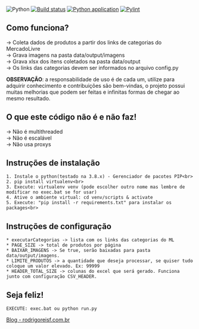 ![Python](https://img.shields.io/badge/python-3670A0?style=for-the-badge&logo=python&logoColor=ffdd54)
[![Build status](https://ci.appveyor.com/api/projects/status/2yw8sjkjqn0c45q4?svg=true)](https://ci.appveyor.com/project/rodrigorf/crawler-mercadolivre)
[![Python application](https://github.com/rodrigorf/crawler-mercadolivre/actions/workflows/python-app.yml/badge.svg)](https://github.com/rodrigorf/crawler-mercadolivre/actions/workflows/python-app.yml)
[![Pylint](https://github.com/rodrigorf/crawler-mercadolivre/actions/workflows/pylint.yml/badge.svg)](https://github.com/rodrigorf/crawler-mercadolivre/actions/workflows/pylint.yml)

## Como funciona?

-> Coleta dados de produtos a partir dos links de categorias do MercadoLivre<br>
-> Grava imagens na pasta data/output/imagens<br>
-> Grava xlsx dos itens coletados na pasta data/output<br>
-> Os links das categorias devem ser informados no arquivo config.py<br>

**OBSERVAÇÃO**: a responsabilidade de uso é de cada um, utilize para adquirir conhecimento e
contribuições são bem-vindas, o projeto possui muitas melhorias que podem ser feitas e 
infinitas formas de chegar ao mesmo resultado.

## O que este código não é e não faz!

-> Não é multithreaded<br>
-> Não é escalável<br>
-> Não usa proxys

## Instruções de instalação

    1. Instale o python(testado na 3.8.x) - Gerenciador de pacotes PIP<br>
    2. pip install virtualenv<br>
    3. Execute: virtualenv venv (pode escolher outro nome mas lembre de modificar no exec.bat se for usar)
    4. Ative o ambiente virtual: cd venv/scripts & activate
    5. Execute: "pip install -r requirements.txt" para instalar os packages<br>

## Instruções de configuração

    * executarCategorias -> lista com os links das categorias do ML
    * PAGE_SIZE -> total de produtos por página
    * BAIXAR_IMAGENS -> Se true, serão baixadas para pasta data/output/imagens.
    * LIMITE_PRODUTOS -> a quantidade que deseja processar, se quiser tudo coloque um valor elevado. Ex: 99999
    * HEADER_TOTAL_SIZE -> colunas do excel que será gerado. Funciona junto com configuração CSV_HEADER.

## Seja feliz!
    EXECUTE: exec.bat ou python run.py

[Blog - rodrigoreisf.com.br](http://rodrigoreisf.com.br)
